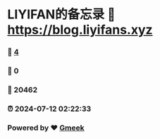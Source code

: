 # LIYIFAN的备忘录 :link: https://blog.liyifans.xyz 
### :page_facing_up: [4](https://blog.liyifans.xyz/tag.html) 
### :speech_balloon: 0 
### :hibiscus: 20462 
### :alarm_clock: 2024-07-12 02:22:33 
### Powered by :heart: [Gmeek](https://github.com/Meekdai/Gmeek)
